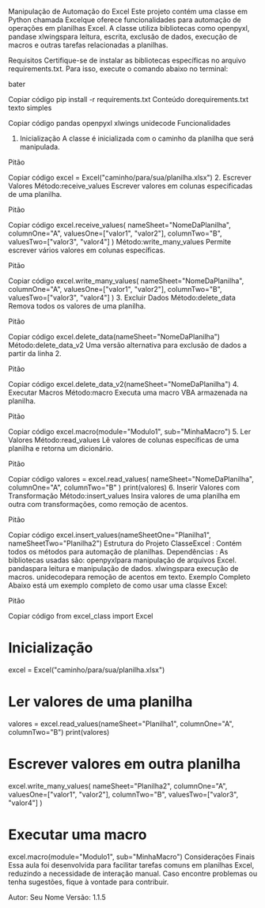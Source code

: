 Manipulação de Automação do Excel
Este projeto contém uma classe em Python chamada Excelque oferece funcionalidades para automação de operações em planilhas Excel. A classe utiliza bibliotecas como openpyxl, pandase xlwingspara leitura, escrita, exclusão de dados, execução de macros e outras tarefas relacionadas a planilhas.

Requisitos
Certifique-se de instalar as bibliotecas específicas no arquivo requirements.txt. Para isso, execute o comando abaixo no terminal:

bater

Copiar código
pip install -r requirements.txt
Conteúdo dorequirements.txt
texto simples

Copiar código
pandas
openpyxl
xlwings
unidecode
Funcionalidades
1. Inicialização
A classe é inicializada com o caminho da planilha que será manipulada.

Pitão

Copiar código
excel = Excel("caminho/para/sua/planilha.xlsx")
2. Escrever Valores
Método:receive_values
Escrever valores em colunas especificadas de uma planilha.

Pitão

Copiar código
excel.receive_values(
    nameSheet="NomeDaPlanilha",
    columnOne="A", valuesOne=["valor1", "valor2"],
    columnTwo="B", valuesTwo=["valor3", "valor4"]
)
Método:write_many_values
Permite escrever vários valores em colunas específicas.

Pitão

Copiar código
excel.write_many_values(
    nameSheet="NomeDaPlanilha",
    columnOne="A", valuesOne=["valor1", "valor2"],
    columnTwo="B", valuesTwo=["valor3", "valor4"]
)
3. Excluir Dados
Método:delete_data
Remova todos os valores de uma planilha.

Pitão

Copiar código
excel.delete_data(nameSheet="NomeDaPlanilha")
Método:delete_data_v2
Uma versão alternativa para exclusão de dados a partir da linha 2.

Pitão

Copiar código
excel.delete_data_v2(nameSheet="NomeDaPlanilha")
4. Executar Macros
Método:macro
Executa uma macro VBA armazenada na planilha.

Pitão

Copiar código
excel.macro(module="Modulo1", sub="MinhaMacro")
5. Ler Valores
Método:read_values
Lê valores de colunas específicas de uma planilha e retorna um dicionário.

Pitão

Copiar código
valores = excel.read_values(
    nameSheet="NomeDaPlanilha",
    columnOne="A",
    columnTwo="B"
)
print(valores)
6. Inserir Valores com Transformação
Método:insert_values
Insira valores de uma planilha em outra com transformações, como remoção de acentos.

Pitão

Copiar código
excel.insert_values(nameSheetOne="Planilha1", nameSheetTwo="Planilha2")
Estrutura do Projeto
ClasseExcel : Contém todos os métodos para automação de planilhas.
Dependências : As bibliotecas usadas são:
openpyxlpara manipulação de arquivos Excel.
pandaspara leitura e manipulação de dados.
xlwingspara execução de macros.
unidecodepara remoção de acentos em texto.
Exemplo Completo
Abaixo está um exemplo completo de como usar uma classe Excel:

Pitão

Copiar código
from excel_class import Excel

# Inicialização
excel = Excel("caminho/para/sua/planilha.xlsx")

# Ler valores de uma planilha
valores = excel.read_values(nameSheet="Planilha1", columnOne="A", columnTwo="B")
print(valores)

# Escrever valores em outra planilha
excel.write_many_values(
    nameSheet="Planilha2",
    columnOne="A", valuesOne=["valor1", "valor2"],
    columnTwo="B", valuesTwo=["valor3", "valor4"]
)

# Executar uma macro
excel.macro(module="Modulo1", sub="MinhaMacro")
Considerações Finais
Essa aula foi desenvolvida para facilitar tarefas comuns em planilhas Excel, reduzindo a necessidade de interação manual. Caso encontre problemas ou tenha sugestões, fique à vontade para contribuir.

Autor: Seu Nome
Versão: 1.1.5
